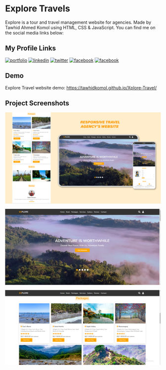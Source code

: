 # Explore Travels

Explore is a tour and travel management website for agencies. Made by Tawhid Ahmed Komol using HTML, CSS & JavaScript. You can find me on the social media links below:


##  My Profile Links
[![portfolio](https://img.shields.io/badge/portfolio-000?style=for-the-badge&logo=ko-fi&logoColor=white)](https://tawhidkomol.github.io/Portfolio/index.html)
[![linkedin](https://img.shields.io/badge/linkedin-0A66C2?style=for-the-badge&logo=linkedin&logoColor=white)](https://www.linkedin.com/in/tawhid-komol-88a43b1a0//)
[![twitter](https://img.shields.io/badge/twitter-1DA1F2?style=for-the-badge&logo=twitter&logoColor=white)](https://twitter.com/TowhidKomol/)
[![facebook](https://img.shields.io/badge/facebook-1DA1F2?style=for-the-badge&logo=facebook&logoColor=white)](https://www.facebook.com/towhid.komol/)
[![facebook](https://img.shields.io/badge/instagram-1DA1F2?style=for-the-badge&logo=instagram&logoColor=white)](https://www.instagram.com/towhid_komol//)

## Demo

Explore Travel website demo: https://tawhidkomol.github.io/Xplore-Travel/

## Project Screenshots

![App Screenshot](https://github.com/TawhidKomol/Xplore-Travel/blob/main/images/UI.jpg?raw=true)



![App Screenshot](https://github.com/TawhidKomol/Xplore-Travel/blob/main/images/ss1.png?raw=true)


![App Screenshot](https://github.com/TawhidKomol/Xplore-Travel/blob/main/images/ss2.png?raw=true)
